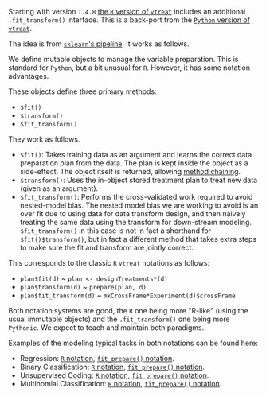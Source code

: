 
Starting with version `1.4.8` [the `R` version of `vtreat`](https://github.com/WinVector/vtreat/) includes an additional `.fit_transform()` interface.  This is a back-port from the [`Python` version of `vtreat`](https://github.com/WinVector/pyvtreat).

The idea is from [`sklearn`'s pipeline](https://scikit-learn.org/stable/modules/generated/sklearn.pipeline.Pipeline.html).  It works as follows.

We define mutable objects to manage the variable preparation.  This is standard for `Python`, but a bit unusual for `R`.  However, it has some notation advantages.

These objects define three primary methods:

  * `$fit()`
  * `$transform()`
  * `$fit_transform()`

They work as follows. 

  * `$fit()`: Takes training data as an argument and learns the correct data preparation plan from the data.  The plan is kept inside the object as a side-effect.  The object itself is returned, allowing [method chaining](https://en.wikipedia.org/wiki/Method_chaining).
  * `$transform()`: Uses the in-object stored treatment plan to treat new data (given as an argument).
  * `$fit_transform()`: Performs the cross-validated work required to avoid nested-model bias.  The nested model bias we are working to avoid is an over fit due to using data for data transform design, and then naively treating the same data using the transform for down-stream modeling. `$fit_transform()` in this case is not in fact a shorthand for `$fit()$transform()`, but in fact a different method that takes extra steps to make sure the fit and transform are jointly correct.

This corresponds to the classic `R` `vtreat` notations as follows:

  * `plan$fit(d)` ~ `plan <- designTreatments*(d)`
  * `plan$transform(d)` ~ `prepare(plan, d)`
  * `plan$fit_transform(d)` ~ `mkCrossFrame*Experiment(d)$crossFrame`

Both notation systems are good, the `R` one being more "R-like" (using the usual immutable objects) and the `.fit_transform()` one being more `Pythonic`.  We expect to teach and maintain both paradigms.

Examples of the modeling typical tasks in both notations can be found here:

 * Regression: [`R` notation](https://github.com/WinVector/vtreat/blob/master/Examples/Regression/Regression.md), [`fit_prepare()` notation](https://github.com/WinVector/vtreat/blob/master/Examples/Regression/Regression_FP.md).
 * Binary Classification: [`R` notation](https://github.com/WinVector/vtreat/blob/master/Examples/Classification/Classification.md), [`fit_prepare()` notation](https://github.com/WinVector/vtreat/blob/master/Examples/Classification/Classification_FP.md).
 * Unsupervised Coding: [`R` notation](https://github.com/WinVector/vtreat/blob/master/Examples/Unsupervised/Unsupervised.md), [`fit_prepare()` notation](https://github.com/WinVector/vtreat/blob/master/Examples/Unsupervised/Unsupervised_FP.md).
 * Multinomial Classification: [`R` notation](https://github.com/WinVector/vtreat/blob/master/Examples/Multinomial/MultinomialExample.md), [`fit_prepare()` notation](https://github.com/WinVector/vtreat/blob/master/Examples/Multinomial/MultinomialExample_FP.md).

